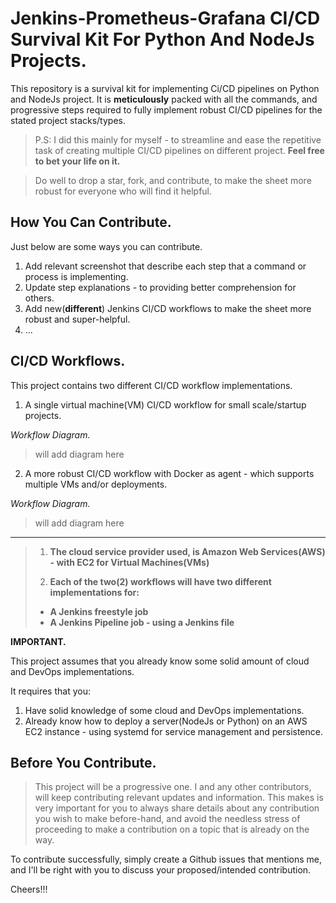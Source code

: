 # Jenkins-Prometheus-Grafana CI/CD Survival Kit For Python And NodeJs Projects.

This repository is a survival kit for implementing Ci/CD pipelines on Python and NodeJs project. It is **meticulously** packed with all the commands, and progressive steps required to fully implement robust CI/CD pipelines for the stated project stacks/types.

> P.S: I did this mainly for myself - to streamline and ease the repetitive task of creating multiple CI/CD pipelines on different project. **Feel free to bet your life on it.**

> Do well to drop a star, fork, and contribute, to make the sheet more robust for everyone who will find it helpful.

## How You Can Contribute.

Just below are some ways you can contribute.

1. Add relevant screenshot that describe each step that a command or process is implementing.
2. Update step explanations - to providing better comprehension for others.
3. Add new(**different**) Jenkins CI/CD workflows to make the sheet more robust and super-helpful.
4. ...

## CI/CD Workflows.

This project contains two different CI/CD workflow implementations.

1. A single virtual machine(VM) CI/CD workflow for small scale/startup projects.

_Workflow Diagram._

> will add diagram here

2. A more robust CI/CD workflow with Docker as agent - which supports multiple VMs and/or deployments.

_Workflow Diagram._

> will add diagram here

---

> 1. **The cloud service provider used, is Amazon Web Services(AWS) - with EC2 for Virtual Machines(VMs)**
>
> 2. **Each of the two(2) workflows will have two different implementations for:**
>
> - **A Jenkins freestyle job**
> - **A Jenkins Pipeline job - using a Jenkins file**

**IMPORTANT.**

This project assumes that you already know some solid amount of cloud and DevOps implementations.

It requires that you:

1. Have solid knowledge of some cloud and DevOps implementations.
2. Already know how to deploy a server(NodeJs or Python) on an AWS EC2 instance - using systemd for service management and persistence.

## Before You Contribute.

> This project will be a progressive one. I and any other contributors, will keep contributing relevant updates and information. This makes is very important for you to always share details about any contribution you wish to make before-hand, and avoid the needless stress of proceeding to make a contribution on a topic that is already on the way.

To contribute successfully, simply create a Github issues that mentions me, and I'll be right with you to discuss your
proposed/intended contribution.

Cheers!!!
